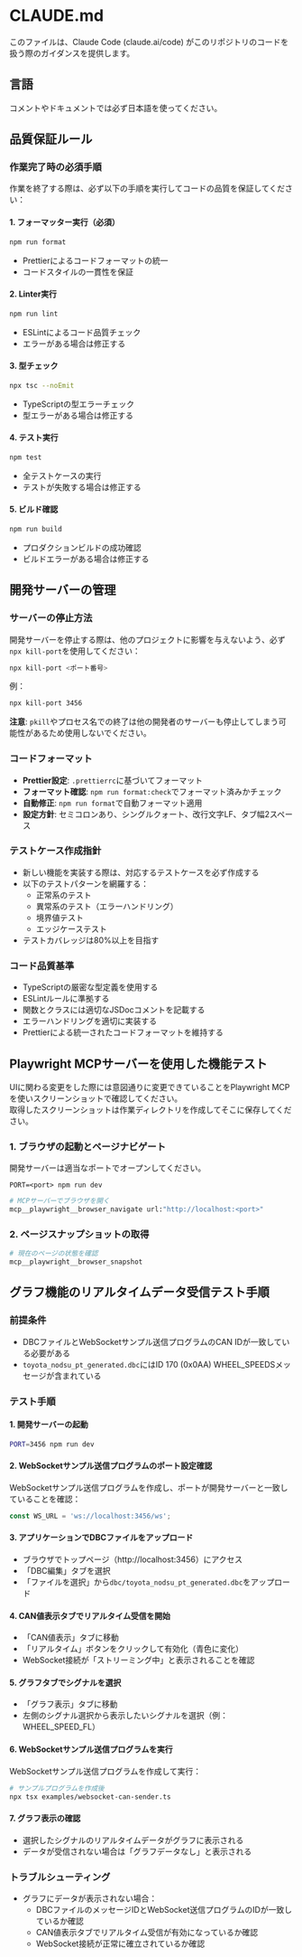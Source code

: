 # CLAUDE.md

このファイルは、Claude Code (claude.ai/code) がこのリポジトリのコードを扱う際のガイダンスを提供します。

## 言語

コメントやドキュメントでは必ず日本語を使ってください。

## 品質保証ルール

### 作業完了時の必須手順

作業を終了する際は、必ず以下の手順を実行してコードの品質を保証してください：

#### 1. フォーマッター実行（必須）

```bash
npm run format
```

- Prettierによるコードフォーマットの統一
- コードスタイルの一貫性を保証

#### 2. Linter実行

```bash
npm run lint
```

- ESLintによるコード品質チェック
- エラーがある場合は修正する

#### 3. 型チェック

```bash
npx tsc --noEmit
```

- TypeScriptの型エラーチェック
- 型エラーがある場合は修正する

#### 4. テスト実行

```bash
npm test
```

- 全テストケースの実行
- テストが失敗する場合は修正する

#### 5. ビルド確認

```bash
npm run build
```

- プロダクションビルドの成功確認
- ビルドエラーがある場合は修正する

## 開発サーバーの管理

### サーバーの停止方法

開発サーバーを停止する際は、他のプロジェクトに影響を与えないよう、必ず`npx kill-port`を使用してください：

```bash
npx kill-port <ポート番号>
```

例：
```bash
npx kill-port 3456
```

**注意**: `pkill`やプロセス名での終了は他の開発者のサーバーも停止してしまう可能性があるため使用しないでください。

### コードフォーマット

- **Prettier設定**: `.prettierrc`に基づいてフォーマット
- **フォーマット確認**: `npm run format:check`でフォーマット済みかチェック
- **自動修正**: `npm run format`で自動フォーマット適用
- **設定方針**: セミコロンあり、シングルクォート、改行文字LF、タブ幅2スペース

### テストケース作成指針

- 新しい機能を実装する際は、対応するテストケースを必ず作成する
- 以下のテストパターンを網羅する：
  - 正常系のテスト
  - 異常系のテスト（エラーハンドリング）
  - 境界値テスト
  - エッジケーステスト
- テストカバレッジは80%以上を目指す

### コード品質基準

- TypeScriptの厳密な型定義を使用する
- ESLintルールに準拠する
- 関数とクラスには適切なJSDocコメントを記載する
- エラーハンドリングを適切に実装する
- Prettierによる統一されたコードフォーマットを維持する

## Playwright MCPサーバーを使用した機能テスト
UIに関わる変更をした際には意図通りに変更できていることをPlaywright MCPを使いスクリーンショットで確認してください。  
取得したスクリーンショットは作業ディレクトリを作成してそこに保存してください。  

### 1. ブラウザの起動とページナビゲート
開発サーバーは適当なポートでオープンしてください。

```
PORT=<port> npm run dev
```

```bash
# MCPサーバーでブラウザを開く
mcp__playwright__browser_navigate url:"http://localhost:<port>"
```

### 2. ページスナップショットの取得

```bash
# 現在のページの状態を確認
mcp__playwright__browser_snapshot
```

## グラフ機能のリアルタイムデータ受信テスト手順

### 前提条件
- DBCファイルとWebSocketサンプル送信プログラムのCAN IDが一致している必要がある
- `toyota_nodsu_pt_generated.dbc`にはID 170 (0x0AA) WHEEL_SPEEDSメッセージが含まれている

### テスト手順

#### 1. 開発サーバーの起動
```bash
PORT=3456 npm run dev
```

#### 2. WebSocketサンプル送信プログラムのポート設定確認
WebSocketサンプル送信プログラムを作成し、ポートが開発サーバーと一致していることを確認：
```typescript
const WS_URL = 'ws://localhost:3456/ws';
```

#### 3. アプリケーションでDBCファイルをアップロード
- ブラウザでトップページ（http://localhost:3456）にアクセス
- 「DBC編集」タブを選択
- 「ファイルを選択」から`dbc/toyota_nodsu_pt_generated.dbc`をアップロード

#### 4. CAN値表示タブでリアルタイム受信を開始
- 「CAN値表示」タブに移動
- 「リアルタイム」ボタンをクリックして有効化（青色に変化）
- WebSocket接続が「ストリーミング中」と表示されることを確認

#### 5. グラフタブでシグナルを選択
- 「グラフ表示」タブに移動
- 左側のシグナル選択から表示したいシグナルを選択（例：WHEEL_SPEED_FL）

#### 6. WebSocketサンプル送信プログラムを実行
WebSocketサンプル送信プログラムを作成して実行：
```bash
# サンプルプログラムを作成後
npx tsx examples/websocket-can-sender.ts
```

#### 7. グラフ表示の確認
- 選択したシグナルのリアルタイムデータがグラフに表示される
- データが受信されない場合は「グラフデータなし」と表示される

### トラブルシューティング
- グラフにデータが表示されない場合：
  - DBCファイルのメッセージIDとWebSocket送信プログラムのIDが一致しているか確認
  - CAN値表示タブでリアルタイム受信が有効になっているか確認
  - WebSocket接続が正常に確立されているか確認

